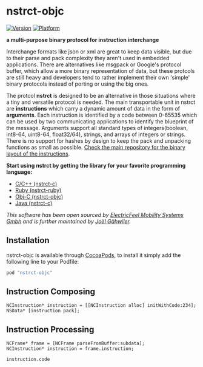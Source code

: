 # nstrct-objc

[![Version](http://cocoapod-badges.herokuapp.com/v/nstrct-objc/badge.png)](http://cocoadocs.org/docsets/nstrct-objc)
[![Platform](http://cocoapod-badges.herokuapp.com/p/nstrct-objc/badge.png)](http://cocoadocs.org/docsets/nstrct-objc)

**a multi-purpose binary protocol for instruction interchange**

Interchange formats like json or xml are great to keep data visible, but due to their parse and pack complexity they aren't used in embedded applications. There are alternatives like msgpack or Google's protocol buffer, which allow a more binary representation of data, but these protcols are still heavy and developers tend to rather implement their own 'simple' binary protocols instead of porting or using the big ones. 

The protcol **nstrct** is designed to be an alternative in those situations where a tiny and versatile protocol is needed. The main transportable unit in nstrct are **instructions** which carry a dynamic amount of data in the form of **arguments**. Each instruction is identified by a code between 0-65535 which can be used by two communicating applications to identify the blueprint of the message. Arguments support all standard types of integers(boolean, int8-64, uint8-64, float32/64), strings, and arrays of integers or strings. There is no support for hashes by design to keep the pack and unpacking functions as small as possible. [Check the main repository for the binary layout of the instructions](http://github.com/nstrct/nstrct).

**Start using nstrct by getting the library for your favorite programming language:**

* [C/C++ (nstrct-c)](http://github.com/nstrct/nstrct-c)
* [Ruby (nstrct-ruby)](http://github.com/nstrct/nstrct-ruby)
* [Obj-C (nstrct-objc)](http://github.com/nstrct/nstrct-objc)
* [Java (nstrct-c)](http://github.com/nstrct/nstrct-java)

_This software has been open sourced by [ElectricFeel Mobility Systems Gmbh](http://electricfeel.com) and is further maintained by [Joël Gähwiler](http://github.com/256dpi)._

## Installation

nstrct-objc is available through [CocoaPods](http://cocoapods.org), to install
it simply add the following line to your Podfile:

```ruby
pod "nstrct-objc"
```

## Instruction Composing

```objc
NCInstruction* instruction = [[NCInstruction alloc] initWithCode:234];
NSData* [instruction pack];
```

## Instruction Processing

```objc
NCFrame* frame = [NCFrame parseFromBuffer:subdata];
NCInstruction* instruction = frame.instruction;

instruction.code
```


